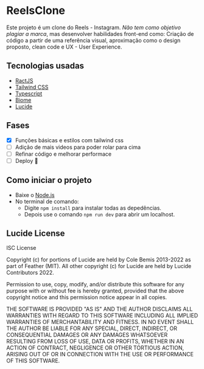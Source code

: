 # ReelsClone
Este projeto é um clone do Reels - Instagram. _Não tem como objetivo plagiar a marca_, mas desenvolver habilidades front-end como: Criação de código a partir de uma referência visual, aproximação como o design proposto, clean code e UX - User Experience.

## Tecnologias usadas
- [RactJS](https://react.dev/)
- [Tailwind CSS](https://tailwindcss.com/)
- [Typescript](https://www.typescriptlang.org/)
- [Biome](https://biomejs.dev/)
- [Lucide](https://lucide.dev/)

## Fases
- [X] Funções básicas e estilos com tailwind css
- [ ] Adição de mais videos para poder rolar para cima
- [ ] Refinar código e melhorar performace
- [ ] Deploy 👏

## Como iniciar o projeto
- Baixe o [Node.js](https://nodejs.org/pt)
- No terminal de comando:
  - Digite `npm install` para instalar todas as depedências.
  - Depois use o comando `npm run dev` para abrir um localhost.

## Lucide License
ISC License

Copyright (c) for portions of Lucide are held by Cole Bemis 2013-2022 as part of Feather (MIT). All other copyright (c) for Lucide are held by Lucide Contributors 2022.

Permission to use, copy, modify, and/or distribute this software for any purpose with or without fee is hereby granted, provided that the above copyright notice and this permission notice appear in all copies.

THE SOFTWARE IS PROVIDED "AS IS" AND THE AUTHOR DISCLAIMS ALL WARRANTIES WITH REGARD TO THIS SOFTWARE INCLUDING ALL IMPLIED WARRANTIES OF MERCHANTABILITY AND FITNESS. IN NO EVENT SHALL THE AUTHOR BE LIABLE FOR ANY SPECIAL, DIRECT, INDIRECT, OR CONSEQUENTIAL DAMAGES OR ANY DAMAGES WHATSOEVER RESULTING FROM LOSS OF USE, DATA OR PROFITS, WHETHER IN AN ACTION OF CONTRACT, NEGLIGENCE OR OTHER TORTIOUS ACTION, ARISING OUT OF OR IN CONNECTION WITH THE USE OR PERFORMANCE OF THIS SOFTWARE.
